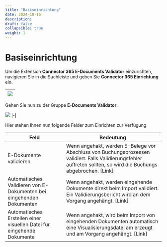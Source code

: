 ```yaml
---
title: "Basiseinrichtung"
date: 2024-10-16
description: 
draft: false
collapsible: true
weight: 1
---
```


# Basiseinrichtung

Um die Extension **Connector 365 E-Documents Validator** einzurichten, navigieren Sie in die Suchleiste und geben Sie 
**Connector 365 Einrichtung** ein.

|![](images/apps/e-documents-validator/de/setup-search-bar.png)|
|-|

Gehen Sie nun zu der Gruppe **E-Documents Validator**:

![](images/apps/e-documents-validator/de/setup-page.png)
|-|

Hier stehen Ihnen nun folgende Felder zum Einrichten zur Verfügung:

| Feld | Bedeutung |
|  -   |    -      |
| E-Dokumente validieren | Wenn angehakt, werden E-Belege vor Abschluss von Buchungsprozessen validiert. Falls Validierungsfehler auftreten sollten, so wird die Buchungs abgebrochen. [Link] |
| Automatisches Validieren von E-Dokumenten bei eingehenden Dokumenten | Wenn angehakt, werden eingehende Dokumente direkt beim Import validiert. Ein Validierungsbericht wird an dem Vorgang angehängt. [Link] |
| Automatisches Erstellen einer visuellen Datei für eingehende Dokumente | Wenn angehakt, wird beim Import von eingehenden Dokumenten automatisch eine Visualisierungsdatei am erzeugt und am Vorgang angehängt. [Link] |